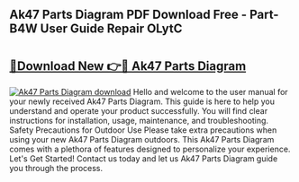 ## Ak47 Parts Diagram PDF Download Free - Part-B4W User Guide Repair OLytC

# <h2><a href="http://dftr5a.blite.top/?on=Ak47+Parts+Diagram">🔗Download New 👉🔴 Ak47 Parts Diagram</a></h2>

[![Ak47 Parts Diagram download](https://i.imgur.com/lujVjoI.png)](http://dftr5a.blite.top/?on=Ak47+Parts+Diagram)
Hello and welcome to the user manual for your newly received Ak47 Parts Diagram. This guide is here to help you understand and operate your product successfully. You will find clear instructions for installation, usage, maintenance, and troubleshooting. Safety Precautions for Outdoor Use Please take extra precautions when using your new Ak47 Parts Diagram outdoors. This Ak47 Parts Diagram comes with a plethora of features designed to personalize your experience. Let's Get Started! Contact us today and let us Ak47 Parts Diagram guide you through the process.
